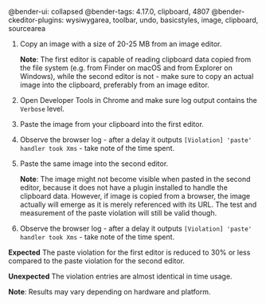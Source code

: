 @bender-ui: collapsed
@bender-tags: 4.17.0, clipboard, 4807
@bender-ckeditor-plugins: wysiwygarea, toolbar, undo, basicstyles, image, clipboard, sourcearea

 1. Copy an image with a size of 20-25 MB from an image editor.

    **Note**: The first editor is capable of reading clipboard data copied from the file system (e.g. from Finder on macOS and from Explorer on Windows), while the second editor is not - make sure to copy an actual image into the clipboard, preferably from an image editor.

 2. Open Developer Tools in Chrome and make sure log output contains the `Verbose` level.
 3. Paste the image from your clipboard into the first editor.
 4. Observe the browser log - after a delay it outputs `[Violation] 'paste' handler took Xms` - take note of the time spent.
 5. Paste the same image into the second editor.

     **Note**: The image might not become visible when pasted in the second editor, because it does not have a plugin installed to handle the clipboard data. However, if image is copied from a browser, the image actually will emerge as it is merely referenced with its URL. The test and measurement of the paste violation will still be valid though.

 6. Observe the browser log - after a delay it outputs `[Violation] 'paste' handler took Xms` - take note of the time spent.

**Expected** The paste violation for the first editor is reduced to 30% or less compared to the paste violation for the second editor.

**Unexpected** The violation entries are almost identical in time usage.

**Note**: Results may vary depending on hardware and platform.
